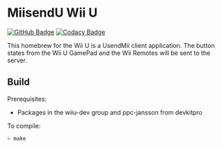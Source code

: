 # MiisendU Wii U

[![GitHub Badge](https://github.com/Crayon2000/MiisendU-Wii-U/workflows/Continuous%20Integration/badge.svg)](https://github.com/Crayon2000/MiisendU-Wii-U/actions)
[![Codacy Badge](https://app.codacy.com/project/badge/Grade/35c5a21659da4701bce75bf6015632fb)](https://www.codacy.com/gh/Crayon2000/MiisendU-Wii-U/dashboard?utm_source=github.com&amp;utm_medium=referral&amp;utm_content=Crayon2000/MiisendU-Wii-U&amp;utm_campaign=Badge_Grade)

This homebrew for the Wii U is a UsendMii client application.
The button states from the Wii U GamePad and the Wii Remotes will be sent to the server.

## Build

Prerequisites:

* Packages in the wiiu-dev group and ppc-jansson from devkitpro

To compile:

```bash
> make
```
